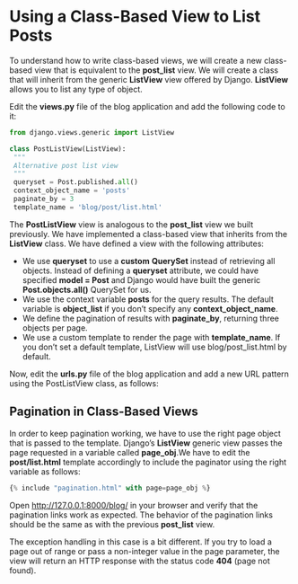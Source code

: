 # Using a Class-Based View to List Posts

To understand how to write class-based views, we will create a new class-based view that is equivalent to the **post_list** view. We will create a class that will inherit from the generic **ListView** view offered by Django. **ListView** allows you to list any type of object.

Edit the **views.py** file of the blog application and add the following code to it:

```python
from django.views.generic import ListView

class PostListView(ListView):
 """
 Alternative post list view
 """
 queryset = Post.published.all()
 context_object_name = 'posts'
 paginate_by = 3
 template_name = 'blog/post/list.html'
```

The **PostListView** view is analogous to the **post_list** view we built previously. We have implemented a class-based view that inherits from the **ListView** class. We have defined a view with the following attributes:

- We use **queryset** to use a **custom** **QuerySet** instead of retrieving all objects. Instead of defining a **queryset** attribute, we could have specified **model = Post** and Django would have built the generic **Post.objects.all()** QuerySet for us.
- We use the context variable **posts** for the query results. The default variable is **object_list** if you don’t specify any **context_object_name**.
- We define the pagination of results with **paginate_by**, returning three objects per page.
- We use a custom template to render the page with **template_name**. If you don’t set a default template, ListView will use blog/post_list.html by default.

Now, edit the **urls.py** file of the blog application and add a new URL pattern using the PostListView class, as follows:

## Pagination in Class-Based Views

In order to keep pagination working, we have to use the right page object that is passed to the template. Django’s **ListView** generic view passes the page requested in a variable called **page_obj**.We have to edit the **post/list.html** template accordingly to include the paginator using the right variable as follows:

```python
{% include "pagination.html" with page=page_obj %}
```

Open http://127.0.0.1:8000/blog/ in your browser and verify that the pagination links work as expected. The behavior of the pagination links should be the same as with the previous **post_list** view. 

The exception handling in this case is a bit different. If you try to load a page out of range or pass a non-integer value in the page parameter, the view will return an HTTP response with the status code **404** (page not found).
